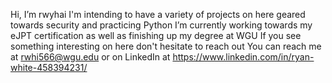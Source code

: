 Hi, I’m rwyhai
I'm intending to have a variety of projects on here geared towards security and practicing Python
I’m currently working towards my eJPT certification as well as finishing up my degree at WGU
If you see something interesting on here don't hesitate to reach out
You can reach me at rwhi566@wgu.edu or on LinkedIn at https://www.linkedin.com/in/ryan-white-458394231/

